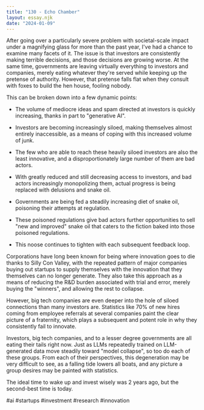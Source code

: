 ```yaml
---
title: "130 - Echo Chamber"
layout: essay.njk
date: "2024-01-09"
---
```


After going over a particularly severe problem with societal-scale impact under a magnifying glass for more than the past year, I've had a chance to examine many facets of it. The issue is that investors are consistently making terrible decisions, and those decisions are growing worse. At the same time, governments are leaving virtually everything to investors and companies, merely eating whatever they're served while keeping up the pretense of authority. However, that pretense falls flat when they consult with foxes to build the hen house, fooling nobody.

This can be broken down into a few dynamic points:

- The volume of mediocre ideas and spam directed at investors is quickly increasing, thanks in part to "generative AI".

- Investors are becoming increasingly siloed, making themselves almost entirely inaccessible, as a means of coping with this increased volume of junk.

- The few who are able to reach these heavily siloed investors are also the least innovative, and a disproportionately large number of them are bad actors.

- With greatly reduced and still decreasing access to investors, and bad actors increasingly monopolizing them, actual progress is being replaced with delusions and snake oil.

- Governments are being fed a steadily increasing diet of snake oil, poisoning their attempts at regulation.

- These poisoned regulations give bad actors further opportunities to sell "new and improved" snake oil that caters to the fiction baked into those poisoned regulations.

- This noose continues to tighten with each subsequent feedback loop.

Corporations have long been known for being where innovation goes to die thanks to Silly Con Valley, with the repeated pattern of major companies buying out startups to supply themselves with the innovation that they themselves can no longer generate. They also take this approach as a means of reducing the R&D burden associated with trial and error, merely buying the "winners", and allowing the rest to collapse.

However, big tech companies are even deeper into the hole of siloed connections than many investors are. Statistics like 70% of new hires coming from employee referrals at several companies paint the clear picture of a fraternity, which plays a subsequent and potent role in why they consistently fail to innovate.

Investors, big tech companies, and to a lesser degree governments are all eating their tails right now. Just as LLMs repeatedly trained on LLM-generated data move steadily toward "model collapse", so too do each of these groups. From each of their perspectives, this degeneration may be very difficult to see, as a falling tide lowers all boats, and any picture a group desires may be painted with statistics.

The ideal time to wake up and invest wisely was 2 years ago, but the second-best time is today.

#ai #startups #investment #research #innovation
